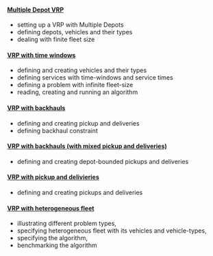 #### [Multiple Depot VRP](Multiple-Depot-VRP.md)
- setting up a VRP with Multiple Depots
- defining depots, vehicles and their types
- dealing with finite fleet size

#### [VRP with time windows](VRP-with-time-windows-example.md)
- defining and creating vehicles and their types
- defining services with time-windows and service times
- defining a problem with infinite fleet-size
- reading, creating and running an algorithm

#### [VRP with backhauls](VRP-with-backhauls-example.md)
- defining and creating pickup and deliveries
- defining backhaul constraint

#### [VRP with backhauls (with mixed pickup and deliveries)](VRP-with-depot-bounded-pickups-and-deliveries.md)
- defining and creating depot-bounded pickups and deliveries

#### [VRP with pickup and delivieries](Vrp-with-pickups-and-deliveries.md)
- defining and creating pickups and deliveries

#### [VRP with heterogeneous fleet](Heterogeneous-Fleet.md)
- illustrating different problem types,
- specifying heterogeneous fleet with its vehicles and vehicle-types,
- specifying the algorithm,
- benchmarking the algorithm

